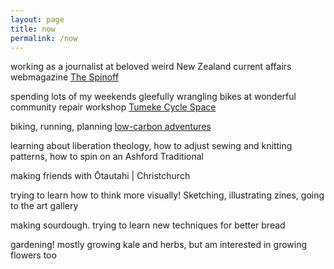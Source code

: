 ```yaml
---
layout: page
title: now
permalink: /now 
---
```


working as a journalist at beloved weird New Zealand current affairs webmagazine [The Spinoff](https://thespinoff.co.nz) 

spending lots of my weekends gleefully wrangling bikes at wonderful community repair workshop [Tumeke Cycle Space](https://tumekecyclespace.org.nz/)

biking, running, planning [low-carbon adventures](https://mostlygoodideas.nz/zine) 

learning about liberation theology, how to adjust sewing and knitting patterns, how to spin on an Ashford Traditional 

making friends with Ōtautahi | Christchurch 

trying to learn how to think more visually! Sketching, illustrating zines, going to the art gallery

making sourdough. trying to learn new techniques for better bread

gardening! mostly growing kale and herbs, but am interested in growing flowers too
